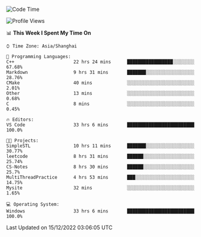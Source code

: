 <!--START_SECTION:waka-->
![Code Time](http://img.shields.io/badge/Code%20Time-462%20hrs%2038%20mins-blue)

![Profile Views](http://img.shields.io/badge/Profile%20Views-3-blue)

📊 **This Week I Spent My Time On** 

```text
⌚︎ Time Zone: Asia/Shanghai

💬 Programming Languages: 
C++                      22 hrs 24 mins      █████████████████░░░░░░░░   67.68% 
Markdown                 9 hrs 31 mins       ███████░░░░░░░░░░░░░░░░░░   28.76% 
CMake                    40 mins             ░░░░░░░░░░░░░░░░░░░░░░░░░   2.01% 
Other                    13 mins             ░░░░░░░░░░░░░░░░░░░░░░░░░   0.68% 
C                        8 mins              ░░░░░░░░░░░░░░░░░░░░░░░░░   0.45%

🔥 Editors: 
VS Code                  33 hrs 6 mins       █████████████████████████   100.0%

🐱‍💻 Projects: 
SimpleSTL                10 hrs 11 mins      ███████░░░░░░░░░░░░░░░░░░   30.77% 
leetcode                 8 hrs 31 mins       ██████░░░░░░░░░░░░░░░░░░░   25.74% 
CS-Notes                 8 hrs 30 mins       ██████░░░░░░░░░░░░░░░░░░░   25.7% 
MultiThreadPractice      4 hrs 53 mins       ███░░░░░░░░░░░░░░░░░░░░░░   14.75% 
Mysite                   32 mins             ░░░░░░░░░░░░░░░░░░░░░░░░░   1.65%

💻 Operating System: 
Windows                  33 hrs 6 mins       █████████████████████████   100.0%

```


 Last Updated on 15/12/2022 03:06:05 UTC
<!--END_SECTION:waka-->